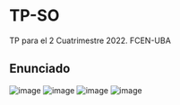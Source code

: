 # TP-SO
TP para el 2 Cuatrimestre 2022. FCEN-UBA
## Enunciado
![image](https://user-images.githubusercontent.com/22077128/195190393-5c068435-2905-4d03-b6b2-7c0ce29e5106.png)
![image](https://user-images.githubusercontent.com/22077128/195190446-e3ffc6d3-56cc-4737-8aed-31f3b9772cf4.png)
![image](https://user-images.githubusercontent.com/22077128/195190492-323d476b-a67c-444d-b167-f4e8831e9a2b.png)
![image](https://user-images.githubusercontent.com/22077128/195190543-3b0c13b3-fe27-4c92-9d03-be1423a83c83.png)

